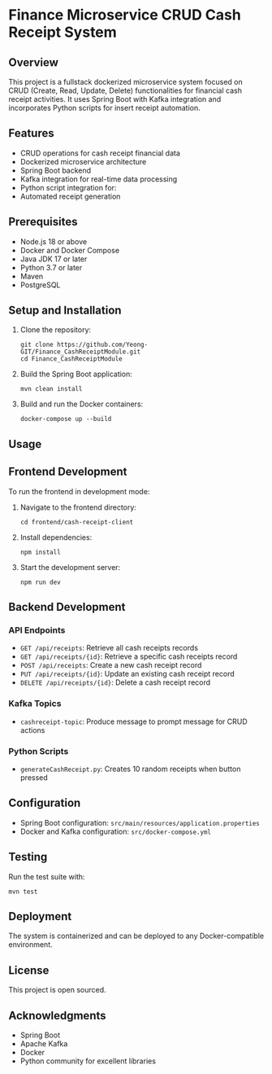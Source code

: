 # Finance Microservice CRUD Cash Receipt System

## Overview

This project is a fullstack dockerized microservice system focused on CRUD (Create, Read, Update, Delete) functionalities for financial cash receipt activities. It uses Spring Boot with Kafka integration and incorporates Python scripts for insert receipt automation.

## Features

- CRUD operations for cash receipt financial data
- Dockerized microservice architecture
- Spring Boot backend
- Kafka integration for real-time data processing
- Python script integration for:
- Automated receipt generation

## Prerequisites
- Node.js 18 or above
- Docker and Docker Compose
- Java JDK 17 or later
- Python 3.7 or later
- Maven
- PostgreSQL

## Setup and Installation

1. Clone the repository:
   ```
   git clone https://github.com/Yeong-GIT/Finance_CashReceiptModule.git
   cd Finance_CashReceiptModule
   ```

2. Build the Spring Boot application:
   ```
   mvn clean install
   ```

3. Build and run the Docker containers:
   ```
   docker-compose up --build
   ```

## Usage

## Frontend Development
To run the frontend in development mode:

1. Navigate to the frontend directory:
   ```
   cd frontend/cash-receipt-client
   ```

2. Install dependencies:
   ```
   npm install
   ```

3. Start the development server:
   ```
   npm run dev
   ```
   
## Backend Development
### API Endpoints
- `GET /api/receipts`: Retrieve all cash receipts records
- `GET /api/receipts/{id}`: Retrieve a specific cash receipts record
- `POST /api/receipts`: Create a new cash receipt record
- `PUT /api/receipts/{id}`: Update an existing cash receipt record
- `DELETE /api/receipts/{id}`: Delete a cash receipt record

### Kafka Topics

- `cashreceipt-topic`: Produce message to prompt message for CRUD actions

### Python Scripts

- `generateCashReceipt.py`: Creates 10 random receipts when button pressed


## Configuration

- Spring Boot configuration: `src/main/resources/application.properties`
- Docker and Kafka configuration: `src/docker-compose.yml`

## Testing

Run the test suite with:

```
mvn test
```

## Deployment

The system is containerized and can be deployed to any Docker-compatible environment.


## License

This project is open sourced.

## Acknowledgments

- Spring Boot
- Apache Kafka
- Docker
- Python community for excellent libraries

